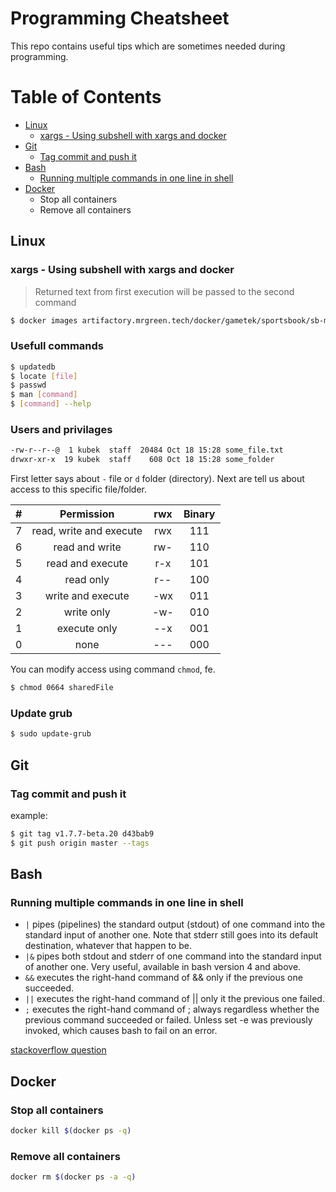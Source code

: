 # Programming Cheatsheet

This repo contains useful tips which are sometimes needed during programming.

# Table of Contents
- [Linux](#linux)
  - [xargs - Using subshell with xargs and docker](#xargs---using-subshell-with-xargs-and-docker)
- [Git](#git)
  - [Tag commit and push it](#tag-commit-and-push-it)
- [Bash](#bash)
  - [Running multiple commands in one line in shell](#running-multiple-commands-in-one-line-in-shell)
- [Docker](#docker)
  - Stop all containers
  - Remove all containers

## Linux 

### xargs - Using subshell with xargs and docker

> Returned text from first execution will be passed to the second command

```bash
$ docker images artifactory.mrgreen.tech/docker/gametek/sportsbook/sb-mfe:latest -q | xargs docker stop
```

### Usefull commands

```bash
$ updatedb 
$ locate [file]
$ passwd
$ man [command]
$ [command] --help
```

### Users and privilages

```bash
-rw-r--r--@  1 kubek  staff  20484 Oct 18 15:28 some_file.txt
drwxr-xr-x  19 kubek  staff    608 Oct 18 15:28 some_folder
```

First letter says about `-` file or `d` folder (directory). Next are tell us about access to this specific file/folder. 

| # |        Permission       | rwx | Binary |
|:-:|:-----------------------:|:---:|:------:|
| 7 | read, write and execute | rwx | 111    |
| 6 | read and write          | rw- | 110    |
| 5 | read and execute        | r-x | 101    |
| 4 | read only               | r-- | 100    |
| 3 | write and execute       | -wx | 011    |
| 2 | write only              | -w- | 010    |
| 1 | execute only            | --x | 001    |
| 0 | none                    | --- | 000    |

You can modify access using command `chmod`, fe.

```bash
$ chmod 0664 sharedFile
```

### Update grub 

```bash
$ sudo update-grub
```

## Git

### Tag commit and push it

example:
```bash
$ git tag v1.7.7-beta.20 d43bab9
$ git push origin master --tags
```

## Bash 

### Running multiple commands in one line in shell

- `|` pipes (pipelines) the standard output (stdout) of one command into the standard input of another one. Note that stderr still goes into its default destination, whatever that happen to be.
- `|&` pipes both stdout and stderr of one command into the standard input of another one. Very useful, available in bash version 4 and above.
- `&&` executes the right-hand command of && only if the previous one succeeded.
- `||` executes the right-hand command of || only it the previous one failed.
- `;` executes the right-hand command of ; always regardless whether the previous command succeeded or failed. Unless set -e was previously invoked, which causes bash to fail on an error.

[stackoverflow question](https://stackoverflow.com/questions/5130847/running-multiple-commands-in-one-line-in-shell)

## Docker

### Stop all containers

```bash
docker kill $(docker ps -q)
```

### Remove all containers

```bash
docker rm $(docker ps -a -q)
```

